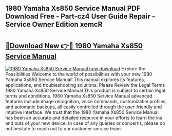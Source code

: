 ## 1980 Yamaha Xs850 Service Manual PDF Download Free - Part-cz4 User Guide Repair - Service Owner Edition xemcR

# <h2><a href="http://bc32018.oget.top/?id=1980+Yamaha+Xs850+Service+Manual">🔗Download New 👉🔴 1980 Yamaha Xs850 Service Manual</a></h2>

[![1980 Yamaha Xs850 Service Manual new download](https://i.imgur.com/5g1atiW.png)](http://bc32018.oget.top/?id=1980+Yamaha+Xs850+Service+Manual)
Explore the Possibilities Welcome to the world of possibilities with your new 1980 Yamaha Xs850 Service Manual! This manual explores its features, applications, and troubleshooting solutions. Please Review the Legal Terms 1980 Yamaha Xs850 Service Manual This product is subject to certain legal terms and conditions. 1980 Yamaha Xs850 Service Manual advanced features include image recognition, voice commands, customizable profiles, and automatic backups, all easily controlled through the user-friendly and intuitive interface. We trust that the 1980 Yamaha Xs850 Service Manual has been an accurate and detailed resource in your efforts to learn the ins and outs of your new device. In case of any queries or concerns, please do not hesitate to reach out to our customer service team.
